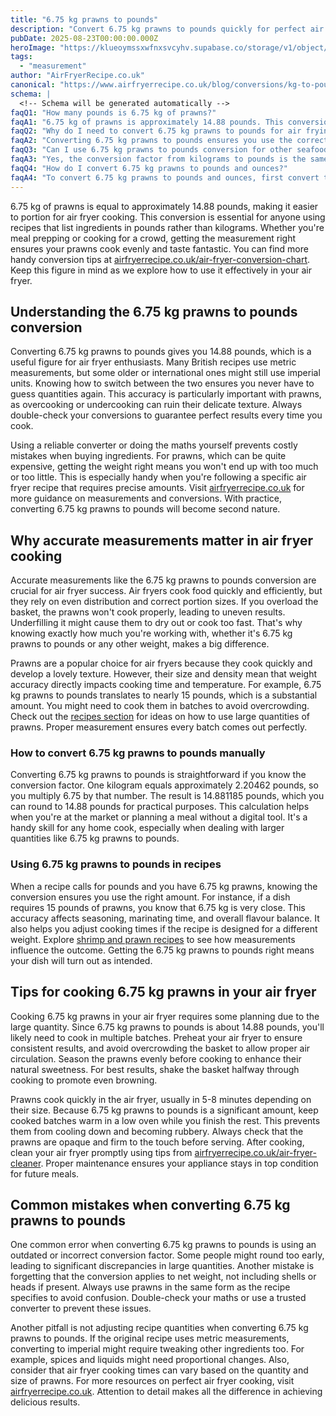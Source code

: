 ```yaml
---
title: "6.75 kg prawns to pounds"
description: "Convert 6.75 kg prawns to pounds quickly for perfect air fryer portions. Get accurate measurements and cooking tips for delicious results every time."
pubDate: 2025-08-23T00:00:00.000Z
heroImage: "https://klueoymssxwfnxsvcyhv.supabase.co/storage/v1/object/public/Shmucket/6-75-kg-prawns-to-pounds.webp"
tags:
  - "measurement"
author: "AirFryerRecipe.co.uk"
canonical: "https://www.airfryerrecipe.co.uk/blog/conversions/kg-to-pounds/6-75-kg-prawns-to-pounds"
schema: |
  <!-- Schema will be generated automatically -->
faqQ1: "How many pounds is 6.75 kg of prawns?"
faqA1: "6.75 kg of prawns is approximately 14.88 pounds. This conversion is based on the standard factor where 1 kilogram equals 2.20462 pounds. It's a useful figure for air fryer cooking, as many recipes use imperial measurements. Always round to two decimal places for practical use in the kitchen."
faqQ2: "Why do I need to convert 6.75 kg prawns to pounds for air frying?"
faqA2: "Converting 6.75 kg prawns to pounds ensures you use the correct quantity for air fryer recipes that specify imperial units. Accurate measurements prevent overcrowding the air fryer basket, which leads to uneven cooking. It also helps with portion control and timing, resulting in perfectly cooked prawns every time. This is especially important for larger batches like 6.75 kg."
faqQ3: "Can I use 6.75 kg prawns to pounds conversion for other seafood?"
faqA3: "Yes, the conversion factor from kilograms to pounds is the same for all ingredients, including other seafood. However, remember that cooking times may vary based on the type and size of the seafood. Always adjust air fryer settings according to the specific ingredient, even if the weight conversion is consistent. Check recipe guidelines for best results."
faqQ4: "How do I convert 6.75 kg prawns to pounds and ounces?"
faqA4: "To convert 6.75 kg prawns to pounds and ounces, first convert to pounds (14.88 lbs). The decimal part (0.88) represents additional ounces; multiply by 16 to get ounces (0.88 * 16 = 14.08 oz). So, 6.75 kg is roughly 14 pounds and 14 ounces. This level of detail can be helpful for very precise recipes or when buying prawns by weight."
---
```

<p>6.75 kg of prawns is equal to approximately 14.88 pounds, making it easier to portion for air fryer cooking. This conversion is essential for anyone using recipes that list ingredients in pounds rather than kilograms. Whether you're meal prepping or cooking for a crowd, getting the measurement right ensures your prawns cook evenly and taste fantastic. You can find more handy conversion tips at <a href=https://www.airfryerrecipe.co.uk/air-fryer-conversion-chart>airfryerrecipe.co.uk/air-fryer-conversion-chart</a>. Keep this figure in mind as we explore how to use it effectively in your air fryer.</p>

<h2>Understanding the 6.75 kg prawns to pounds conversion</h2>
<p>Converting 6.75 kg prawns to pounds gives you 14.88 pounds, which is a useful figure for air fryer enthusiasts. Many British recipes use metric measurements, but some older or international ones might still use imperial units. Knowing how to switch between the two ensures you never have to guess quantities again. This accuracy is particularly important with prawns, as overcooking or undercooking can ruin their delicate texture. Always double-check your conversions to guarantee perfect results every time you cook.</p>

<p>Using a reliable converter or doing the maths yourself prevents costly mistakes when buying ingredients. For prawns, which can be quite expensive, getting the weight right means you won't end up with too much or too little. This is especially handy when you're following a specific air fryer recipe that requires precise amounts. Visit <a href=https://www.airfryerrecipe.co.uk>airfryerrecipe.co.uk</a> for more guidance on measurements and conversions. With practice, converting 6.75 kg prawns to pounds will become second nature.</p>

<h2>Why accurate measurements matter in air fryer cooking</h2>
<p>Accurate measurements like the 6.75 kg prawns to pounds conversion are crucial for air fryer success. Air fryers cook food quickly and efficiently, but they rely on even distribution and correct portion sizes. If you overload the basket, the prawns won't cook properly, leading to uneven results. Underfilling it might cause them to dry out or cook too fast. That's why knowing exactly how much you're working with, whether it's 6.75 kg prawns to pounds or any other weight, makes a big difference.</p>

<p>Prawns are a popular choice for air fryers because they cook quickly and develop a lovely texture. However, their size and density mean that weight accuracy directly impacts cooking time and temperature. For example, 6.75 kg prawns to pounds translates to nearly 15 pounds, which is a substantial amount. You might need to cook them in batches to avoid overcrowding. Check out the <a href=https://www.airfryerrecipe.co.uk/recipes>recipes section</a> for ideas on how to use large quantities of prawns. Proper measurement ensures every batch comes out perfectly.</p>

<h3>How to convert 6.75 kg prawns to pounds manually</h3>
<p>Converting 6.75 kg prawns to pounds is straightforward if you know the conversion factor. One kilogram equals approximately 2.20462 pounds, so you multiply 6.75 by that number. The result is 14.881185 pounds, which you can round to 14.88 pounds for practical purposes. This calculation helps when you're at the market or planning a meal without a digital tool. It's a handy skill for any home cook, especially when dealing with larger quantities like 6.75 kg prawns to pounds.</p>

<h3>Using 6.75 kg prawns to pounds in recipes</h3>
<p>When a recipe calls for pounds and you have 6.75 kg prawns, knowing the conversion ensures you use the right amount. For instance, if a dish requires 15 pounds of prawns, you know that 6.75 kg is very close. This accuracy affects seasoning, marinating time, and overall flavour balance. It also helps you adjust cooking times if the recipe is designed for a different weight. Explore <a href=https://www.airfryerrecipe.co.uk/recipe-category/shrimp>shrimp and prawn recipes</a> to see how measurements influence the outcome. Getting the 6.75 kg prawns to pounds right means your dish will turn out as intended.</p>

<h2>Tips for cooking 6.75 kg prawns in your air fryer</h2>
<p>Cooking 6.75 kg prawns in your air fryer requires some planning due to the large quantity. Since 6.75 kg prawns to pounds is about 14.88 pounds, you'll likely need to cook in multiple batches. Preheat your air fryer to ensure consistent results, and avoid overcrowding the basket to allow proper air circulation. Season the prawns evenly before cooking to enhance their natural sweetness. For best results, shake the basket halfway through cooking to promote even browning.</p>

<p>Prawns cook quickly in the air fryer, usually in 5-8 minutes depending on their size. Because 6.75 kg prawns to pounds is a significant amount, keep cooked batches warm in a low oven while you finish the rest. This prevents them from cooling down and becoming rubbery. Always check that the prawns are opaque and firm to the touch before serving. After cooking, clean your air fryer promptly using tips from <a href=https://www.airfryerrecipe.co.uk/air-fryer-cleaner>airfryerrecipe.co.uk/air-fryer-cleaner</a>. Proper maintenance ensures your appliance stays in top condition for future meals.</p>

<h2>Common mistakes when converting 6.75 kg prawns to pounds</h2>
<p>One common error when converting 6.75 kg prawns to pounds is using an outdated or incorrect conversion factor. Some people might round too early, leading to significant discrepancies in large quantities. Another mistake is forgetting that the conversion applies to net weight, not including shells or heads if present. Always use prawns in the same form as the recipe specifies to avoid confusion. Double-check your maths or use a trusted converter to prevent these issues.</p>

<p>Another pitfall is not adjusting recipe quantities when converting 6.75 kg prawns to pounds. If the original recipe uses metric measurements, converting to imperial might require tweaking other ingredients too. For example, spices and liquids might need proportional changes. Also, consider that air fryer cooking times can vary based on the quantity and size of prawns. For more resources on perfect air fryer cooking, visit <a href=https://www.airfryerrecipe.co.uk>airfryerrecipe.co.uk</a>. Attention to detail makes all the difference in achieving delicious results.</p>
